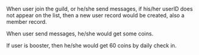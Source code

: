 When user join the guild, or he/she send messages, if his/her userID does not appear on the list, then a new user record would be created, also a member record. 

When user send messages, he/she would get some coins.

If user is booster, then he/she would get 60 coins by daily check in. 
